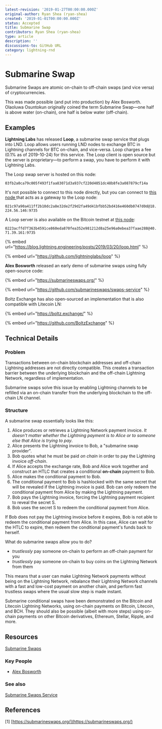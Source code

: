 ```yaml
---
latest-revision: '2019-01-27T00:00:00.000Z'
original-author: Ryan Shea (ryan-shea)
created: '2019-01-01T00:00:00.000Z'
status: Accepted
title: Submarine Swap
contributors: Ryan Shea (ryan-shea)
type: article
description: ''
discussions-to: GitHub URL
category: lightning-rnd
---
```


# Submarine Swap

Submarine Swaps are atomic on-chain to off-chain swaps \(and vice versa\) of cryptocurrencies.

This was made possible \(and put into production\) by Alex Bosworth. Olaoluwa Osuntokun originally coined the term Submarine Swap—one half is above water \(on-chain\), one half is below water \(off-chain\).

## Examples

**Lightning Labs** has released **Loop**, a submarine swap service that plugs into LND.  Loop allows users running LND nodes to exchange BTC in Lightning channels for BTC on-chain, and vice-versa.  Loop charges a fee \(0.1% as of 2019-10-24\) for this service.  The Loop client is open source but the server is proprietary—to perform a swap, you have to perform it with Lightning Labs.

The Loop swap server is hosted on this node:

`03fb2a0ca79c005f493f1faa83071d3a937cf220d4051dc48b8fe3a087879cf14a`

It's not possible to connect to this node directly, but you can connect to [this node ](https://1ml.com/node/021c97a90a411ff2b10dc2a8e32de2f29d2fa49d41bfbb52bd416e460db0747d0d)that acts as a gateway to the Loop node:

`021c97a90a411ff2b10dc2a8e32de2f29d2fa49d41bfbb52bd416e460db0747d0d@18.224.56.146:9735`

A Loop server is also available on the Bitcoin testnet at [this node](https://1ml.com/testnet/node/0223acffd7f363b4591ce860eda870fea352e981212d8a25e96a0ebea37faae288):

`0223acffd7f363b4591ce860eda870fea352e981212d8a25e96a0ebea37faae288@40.71.39.161:9735`

{% embed url="https://blog.lightning.engineering/posts/2019/03/20/loop.html" %}

{% embed url="https://github.com/lightninglabs/loop" %}

**Alex Bosworth** released an early demo of submarine swaps using fully open-source code:

{% embed url="https://submarineswaps.org/" %}

{% embed url="https://github.com/submarineswaps/swaps-service" %}

Boltz Exchange has also open-sourced an implementation that is also compatible with Litecoin LN:

{% embed url="https://boltz.exchange/" %}

{% embed url="https://github.com/BoltzExchange" %}

## Technical Details

### Problem

Transactions between on-chain blockchain addresses and off-chain Lightning addresses are not directly compatible. This creates a transaction barrier between the underlying blockchain and the off-chain Lightning Network, regardless of implementation.

Submarine swaps solve this issue by enabling Lightning channels to be refilled via an on-chain transfer from the underlying blockchain to the off-chain LN channel.

### Structure

A submarine swap essentially looks like this:

1. Alice produces or retrieves a Lightning Network payment invoice.  _It doesn't matter whether the Lightning payment is to Alice or to someone else that Alice is trying to pay_.
2. Alice presents the Lightning invoice to Bob, a "submarine swap provider".
3. Bob quotes what he must be paid _on chain_ in order to pay the Lightning invoice _off-chain_.
4. If Alice accepts the exchange rate, Bob and Alice work together and construct an HTLC that creates a conditional **on-chain** payment to Bob.
5. Alice makes the conditional payment to Bob.
6. The conditional payment to Bob is hashlocked with the same secret that will be revealed if the Lightning invoice is paid.  Bob can only redeem the conditional payment from Alice by making the Lightning payment.
7. Bob pays the Lightning invoice, forcing the Lightning payment recipient to reveal the secret S.
8. Bob uses the secret S to redeem the conditional payment from Alice.

If Bob does not pay the Lightning invoice before it expires, Bob is not able to redeem the conditional payment from Alice. In this case, Alice can wait for the HTLC to expire, then redeem the conditional payment's funds back to herself.

What do submarine swaps allow you to do?

* _trustlessly_ pay someone on-chain to perform an off-chain payment for you
* _trustlessly_ pay someone on-chain to buy coins on the Lightning Network from them

This means that a user can make Lightning Network payments without being on the Lightning Network, rebalance their Lightning Network channels with a fast and low-cost payment on another chain, and perform fast trustless swaps where the usual slow step is made instant.

Submarine conditional swaps have been demonstrated on the Bitcoin and Litecoin Lightning Networks, using on-chain payments on Bitcoin, Litecoin, and BCH. They should also be possible \(albeit with more steps\) using on-chain payments on other Bitcoin derivatives, Ethereum, Stellar, Ripple, and more.

## Resources

[Submarine Swaps](https://submarineswaps.org)

### Key People

* [Alex Bosworth](https://twitter.com/alexbosworth)

### See also

[Submarine Swaps Service](https://github.com/submarineswaps/swaps-service)

## References

\[1\] [https://submarineswaps.org/](https://submarineswaps.org/)

